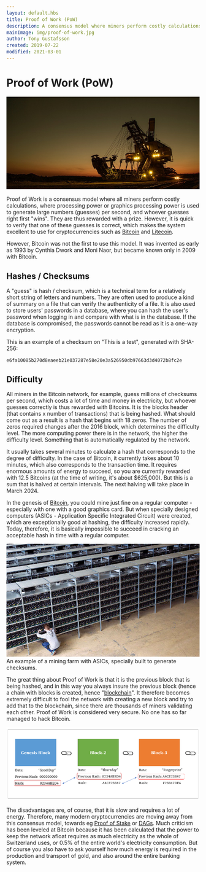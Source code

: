 ```yaml
---
layout: default.hbs
title: Proof of Work (PoW)
description: A consensus model where miners perform costly calculations to calculate millions of checksums per second, and where the winner is rewarded in the currency of the currency.
mainImage: img/proof-of-work.jpg
author: Tony Gustafsson
created: 2019-07-22
modified: 2021-03-01
---
```


# Proof of Work (PoW)

![Proof of Work](../img/proof-of-work.jpg 'Proof of Work')

Proof of Work is a consensus model where all miners perform costly calculations, where processing power or graphics processing power is used to generate large numbers (guesses) per second, and whoever guesses right first "wins". They are thus rewarded with a prize. However, it is quick to verify that one of these guesses is correct, which makes the system excellent to use for cryptocurrencies such as [Bitcoin](/cryptocurrencies/bitcoin.html) and [Litecoin](/cryptocurrencies/litecoin.html).

However, Bitcoin was not the first to use this model. It was invented as early as 1993 by Cynthia Dwork and Moni Naor, but became known only in 2009 with Bitcoin.

## Hashes / Checksums

A "guess" is hash / checksum, which is a technical term for a relatively short string of letters and numbers. They are often used to produce a kind of summary on a file that can verify the authenticity of a file. It is also used to store users' passwords in a database, where you can hash the user's password when logging in and compare with what is in the database. If the database is compromised, the passwords cannot be read as it is a one-way encryption.

This is an example of a checksum on "This is a test", generated with SHA-256:

```
e6fa10085b270d8eaeeb21e037287e58e20e3a526950db97663d3d4072b8fc2e
```

## Difficulty

All miners in the Bitcoin network, for example, guess millions of checksums per second, which costs a lot of time and money in electricity, but whoever guesses correctly is thus rewarded with Bitcoins. It is the blocks header (that contains x number of transactions) that is being hashed. What should come out as a result is a hash that begins with 18 zeros. The number of zeros required changes after the 2016 block, which determines the difficulty level. The more computing power there is in the network, the higher the difficulty level. Something that is automatically regulated by the network.

It usually takes several minutes to calculate a hash that corresponds to the degree of difficulty. In the case of Bitcoin, it currently takes about 10 minutes, which also corresponds to the transaction time. It requires enormous amounts of energy to succeed, so you are currently rewarded with 12.5 Bitcoins (at the time of writing, it's about $625,000). But this is a sum that is halved at certain intervals. The next halving will take place in March 2024.

In the genesis of [Bitcoin](/cryptocurrencies/bitcoin.html), you could mine just fine on a regular computer - especially with one with a good graphics card. But when specially designed computers (ASICs - Application Specific Integrated Circuit) were created, which are exceptionally good at hashing, the difficulty increased rapidly. Today, therefore, it is basically impossible to succeed in cracking an acceptable hash in time with a regular computer.

![Mining farm](../img/mining-farm.jpg 'Mining farm') An example of a mining farm with ASICs, specially built to generate checksums.

The great thing about Proof of Work is that it is the previous block that is being hashed, and in this way you always insure the previous block (hence a chain with blocks is created, hence "[blockchain](/technology/blockchains.html)". It therefore becomes extremely difficult to fool the network with creating a new block and try to add that to the blockchain, since there are thousands of miners validating each other. Proof of Work is considered very secure. No one has so far managed to hack Bitcoin.

![Förklaring av Proof of Work](../img/proof-of-work-explanation.png 'Förklaring av Proof of Work')

The disadvantages are, of course, that it is slow and requires a lot of energy. Therefore, many modern cryptocurrencies are moving away from this consensus model, towards eg [Proof of Stake](/technology/proof-of-stake.html) or [DAGs](/technology/directed-acyclic-graphs.html). Much criticism has been leveled at Bitcoin because it has been calculated that the power to keep the network afloat requires as much electricity as the whole of Switzerland uses, or 0.5% of the entire world's electricity consumption. But of course you also have to ask yourself how much energy is required in the production and transport of gold, and also around the entire banking system.
